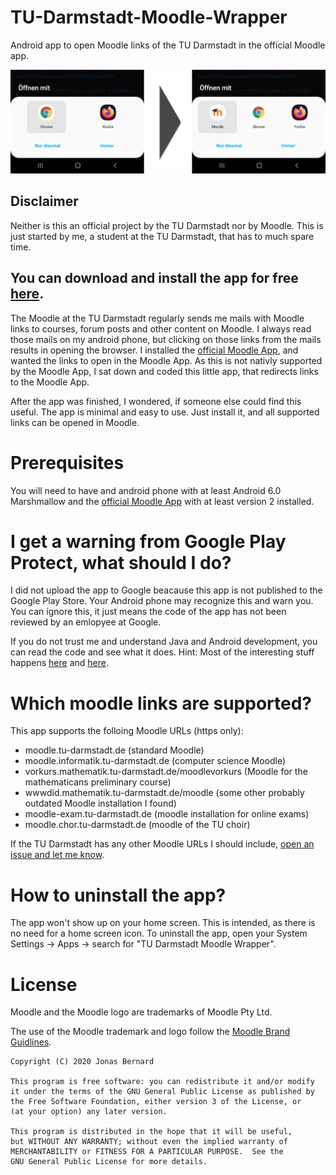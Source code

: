 # TU-Darmstadt-Moodle-Wrapper
Android app to open Moodle links of the TU Darmstadt in the official Moodle app.

![Screenshot to illustrate the app](img/screenshot_1.png)

## Disclaimer
Neither is this an official project by the TU Darmstadt nor by Moodle. This is just started by me, a student at the TU Darmstadt, that has to much spare time.

## You can download and install the app for free [here](https://f-droid.org/de/packages/de.jonasbernard.tudarmstadtmoodlewrapper/).

The Moodle at the TU Darmstadt regularly sends me mails with Moodle links to courses, forum posts and other content on Moodle. I always read those
mails on my android phone, but clicking on those links from the mails results in opening the browser. I installed the [official Moodle App](https://play.google.com/store/apps/details?id=com.moodle.moodlemobile), and wanted the links to open in the Moodle App.
As this is not nativly supported by the Moodle App, I sat down and coded this little app, that redirects links to the Moodle App.

After the app was finished, I wondered, if someone else could find this useful. The app is minimal and easy to use. Just install it, and all
supported links can be opened in Moodle.

# Prerequisites
You will need to have and android phone with at least Android 6.0 Marshmallow and the [official Moodle App](https://play.google.com/store/apps/details?id=com.moodle.moodlemobile) with at least version 2 installed.

# I get a warning from Google Play Protect, what should I do?
I did not upload the app to Google beacause this app is not published to the Google Play Store. Your Android phone may recognize this and warn you.
You can ignore this, it just means the code of the app has not been reviewed by an emlopyee at Google.

If you do not trust me and understand Java and Android development, you can read the code and see what it does. Hint: 
Most of the interesting stuff happens [here](app/src/main/AndroidManifest.xml) and [here](app/src/main/java/de/jonasbernard/tudarmstadtmoodlewrapper/MainActivity.java).

# Which moodle links are supported?
This app supports the folloing Moodle URLs (https only):
- moodle.tu-darmstadt.de (standard Moodle)
- moodle.informatik.tu-darmstadt.de (computer science Moodle)
- vorkurs.mathematik.tu-darmstadt.de/moodlevorkurs (Moodle for the mathematicans preliminary course)
- wwwdid.mathematik.tu-darmstadt.de/moodle (some other probably outdated Moodle installation I found)
- moodle-exam.tu-darmstadt.de (moodle installation for online exams)
- moodle.chor.tu-darmstadt.de (moodle of the TU choir)

If the TU Darmstadt has any other Moodle URLs I should include, [open an issue and let me know](https://github.com/JonasBernard/TU-Darmstadt-Moodle-Wrapper/issues/new).

# How to uninstall the app?
The app won't show up on your home screen. This is intended, as there is no need for a home screen icon.
To uninstall the app, open your System Settings -> Apps -> search for "TU Darmstadt Moodle Wrapper".

# License
Moodle and the Moodle logo are trademarks of Moodle Pty Ltd.

The use of the Moodle trademark and logo follow the [Moodle Brand Guidlines](https://moodle.org/pluginfile.php/2840042/mod_page/content/23/Moodle%20Brand%20Style%20Guide.pdf).


    Copyright (C) 2020 Jonas Bernard

    This program is free software: you can redistribute it and/or modify
    it under the terms of the GNU General Public License as published by
    the Free Software Foundation, either version 3 of the License, or
    (at your option) any later version.

    This program is distributed in the hope that it will be useful,
    but WITHOUT ANY WARRANTY; without even the implied warranty of
    MERCHANTABILITY or FITNESS FOR A PARTICULAR PURPOSE.  See the
    GNU General Public License for more details.
